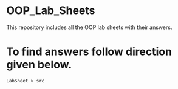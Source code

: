 # OOP_Lab_Sheets
This repository includes all the OOP lab sheets with their answers.

# To find answers follow direction given below.
    LabSheet > src
